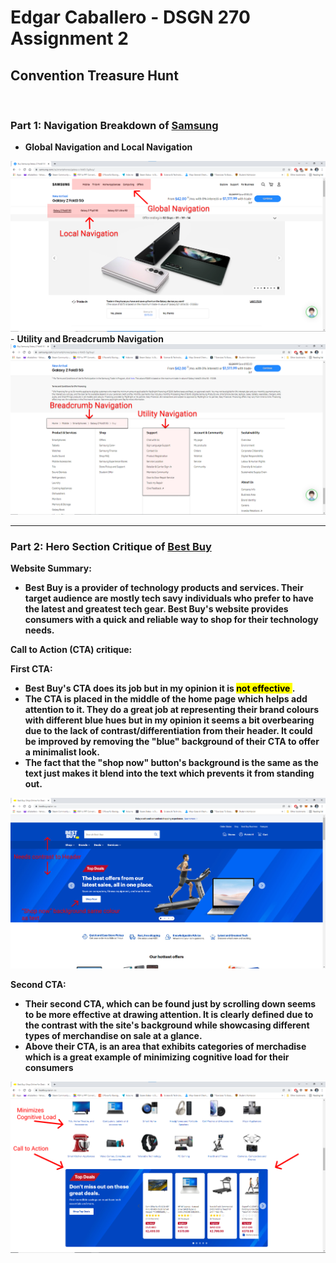 # Edgar Caballero - DSGN 270 Assignment 2  
## Convention Treasure Hunt
<br>


### Part 1: Navigation Breakdown of [Samsung](https://www.samsung.com/ca/)
 - <strong> Global Navigation and Local Navigation </strong>
<img src="images\Global-Local-Samsung.png"/>
 - <strong> Utility and Breadcrumb Navigation <strong>
 <img src="images\Utility-Breadcrumb-Samsung.png"/>
<br>
<hr>

### Part 2: Hero Section Critique of [Best Buy](https://www.bestbuy.ca/en-ca)

Website Summary:
- Best Buy is a provider of technology products and services. Their target audience are mostly tech savy individuals who prefer to have the latest and greatest tech gear. Best Buy's website provides consumers with a quick and reliable way to shop for their technology needs.

Call to Action (CTA) critique:

<strong> First CTA: </strong>
 - Best Buy's CTA does its job but in my opinion it is <mark> not effective </mark>. 
  - The CTA is placed in the middle of the home page which helps add attention to it. They do a great job at representing their brand colours with different blue hues but in my opinion it seems a bit overbearing due to the lack of contrast/differentiation from their header. It could be improved by removing the "blue" background of their CTA to offer a minimalist look. 
 - The fact that the "shop now" button's background is the same as the text just makes it blend into the text which prevents it from standing out.
 <img src="images\Hero-and-CTA1.png"/> 

<strong> Second CTA: </strong>
 - Their second CTA, which can be found just by scrolling down seems to be more effective at drawing attention. It is clearly defined due to the contrast with the site's background while showcasing different types of merchandise on sale at a glance.
  - Above their CTA, is an area that exhibits categories of merchadise which is a great example of minimizing cognitive load for their consumers
<img src="images\Better-CTA.png"/> 
 






